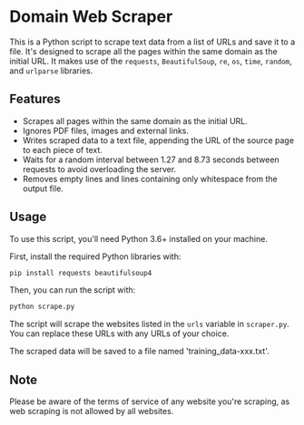 # Domain Web Scraper

This is a Python script to scrape text data from a list of URLs and save it to a file. It's designed to scrape all the pages within the same domain as the initial URL. It makes use of the `requests`, `BeautifulSoup`, `re`, `os`, `time`, `random`, and `urlparse` libraries.

## Features

- Scrapes all pages within the same domain as the initial URL.
- Ignores PDF files, images and external links.
- Writes scraped data to a text file, appending the URL of the source page to each piece of text.
- Waits for a random interval between 1.27 and 8.73 seconds between requests to avoid overloading the server.
- Removes empty lines and lines containing only whitespace from the output file.

## Usage

To use this script, you'll need Python 3.6+ installed on your machine.

First, install the required Python libraries with:

```bash
pip install requests beautifulsoup4
```


Then, you can run the script with:

```bash
python scrape.py
```


The script will scrape the websites listed in the `urls` variable in `scraper.py`. You can replace these URLs with any URLs of your choice.

The scraped data will be saved to a file named 'training_data-xxx.txt'. 

## Note

Please be aware of the terms of service of any website you're scraping, as web scraping is not allowed by all websites.
